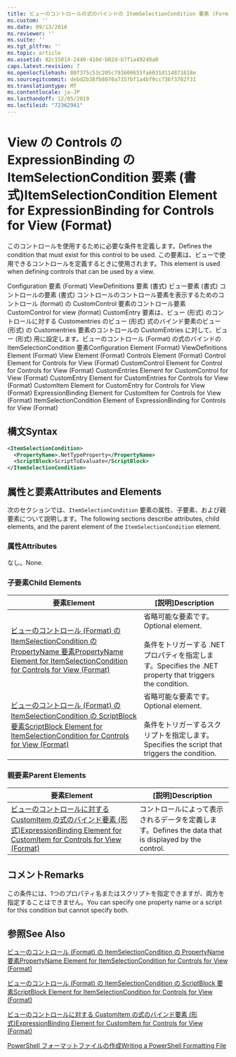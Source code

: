 ```yaml
---
title: ビューのコントロールの式のバインドの ItemSelectionCondition 要素 (Format) |Microsoft Docs
ms.custom: ''
ms.date: 09/13/2016
ms.reviewer: ''
ms.suite: ''
ms.tgt_pltfrm: ''
ms.topic: article
ms.assetid: 82c15014-2440-410d-b02d-b7f1a49240a0
caps.latest.revision: 7
ms.openlocfilehash: 80f375c53c205c793600655fa6031d114871618e
ms.sourcegitcommit: debd2b38fb8070a7357bf1a4bf9cc736f3702f31
ms.translationtype: MT
ms.contentlocale: ja-JP
ms.lasthandoff: 12/05/2019
ms.locfileid: "72362941"
---
```

# <a name="itemselectioncondition-element-for-expressionbinding-for-controls-for-view-format"></a><span data-ttu-id="cbca7-102">View の Controls の ExpressionBinding の ItemSelectionCondition 要素 (書式)</span><span class="sxs-lookup"><span data-stu-id="cbca7-102">ItemSelectionCondition Element for ExpressionBinding for Controls for View (Format)</span></span>

<span data-ttu-id="cbca7-103">このコントロールを使用するために必要な条件を定義します。</span><span class="sxs-lookup"><span data-stu-id="cbca7-103">Defines the condition that must exist for this control to be used.</span></span> <span data-ttu-id="cbca7-104">この要素は、ビューで使用できるコントロールを定義するときに使用されます。</span><span class="sxs-lookup"><span data-stu-id="cbca7-104">This element is used when defining controls that can be used by a view.</span></span>

<span data-ttu-id="cbca7-105">Configuration 要素 (Format) ViewDefinitions 要素 (書式) ビュー要素 (書式) コントロールの要素 (書式) コントロールのコントロール要素を表示するためのコントロール (format) の CustomControl 要素のコントロール要素CustomControl for view (format) CustomEntry 要素は、ビュー (形式) のコントロールに対する Customentries のビュー (形式) 式のバインド要素のビュー (形式) の Customentries 要素のコントロールの CustomEntries に対して、ビュー (形式) 用に設定します。ビューのコントロール (Format) の式のバインドの ItemSelectionCondition 要素</span><span class="sxs-lookup"><span data-stu-id="cbca7-105">Configuration Element (Format) ViewDefinitions Element (Format) View Element (Format) Controls Element (Format) Control Element for Controls for View (Format) CustomControl Element for Control for Controls for View (Format) CustomEntries Element for CustomControl for View (Format) CustomEntry Element for CustomEntries for Controls for View (Format) CustomItem Element for CustomEntry for Controls for View (Format) ExpressionBinding Element for CustomItem for Controls for View (Format) ItemSelectionCondition Element of ExpressionBinding for Controls for View (Format)</span></span>

## <a name="syntax"></a><span data-ttu-id="cbca7-106">構文</span><span class="sxs-lookup"><span data-stu-id="cbca7-106">Syntax</span></span>

```xml
<ItemSelectionCondition>
  <PropertyName>.NetTypeProperty</PropertyName>
  <ScriptBlock>ScriptToEvaluate</ScriptBlock>
</ItemSelectionCondition>
```

## <a name="attributes-and-elements"></a><span data-ttu-id="cbca7-107">属性と要素</span><span class="sxs-lookup"><span data-stu-id="cbca7-107">Attributes and Elements</span></span>

<span data-ttu-id="cbca7-108">次のセクションでは、`ItemSelectionCondition` 要素の属性、子要素、および親要素について説明します。</span><span class="sxs-lookup"><span data-stu-id="cbca7-108">The following sections describe attributes, child elements, and the parent element of the `ItemSelectionCondition` element.</span></span>

### <a name="attributes"></a><span data-ttu-id="cbca7-109">属性</span><span class="sxs-lookup"><span data-stu-id="cbca7-109">Attributes</span></span>

<span data-ttu-id="cbca7-110">なし。</span><span class="sxs-lookup"><span data-stu-id="cbca7-110">None.</span></span>

### <a name="child-elements"></a><span data-ttu-id="cbca7-111">子要素</span><span class="sxs-lookup"><span data-stu-id="cbca7-111">Child Elements</span></span>

|<span data-ttu-id="cbca7-112">要素</span><span class="sxs-lookup"><span data-stu-id="cbca7-112">Element</span></span>|<span data-ttu-id="cbca7-113">[説明]</span><span class="sxs-lookup"><span data-stu-id="cbca7-113">Description</span></span>|
|-------------|-----------------|
|[<span data-ttu-id="cbca7-114">ビューのコントロール (Format) の ItemSelectionCondition の PropertyName 要素</span><span class="sxs-lookup"><span data-stu-id="cbca7-114">PropertyName Element for ItemSelectionCondition for Controls for View (Format)</span></span>](./propertyname-element-for-itemselectioncondition-for-controls-for-view-format.md)|<span data-ttu-id="cbca7-115">省略可能な要素です。</span><span class="sxs-lookup"><span data-stu-id="cbca7-115">Optional element.</span></span><br /><br /> <span data-ttu-id="cbca7-116">条件をトリガーする .NET プロパティを指定します。</span><span class="sxs-lookup"><span data-stu-id="cbca7-116">Specifies the .NET property that triggers the condition.</span></span>|
|[<span data-ttu-id="cbca7-117">ビューのコントロール (Format) の ItemSelectionCondition の ScriptBlock 要素</span><span class="sxs-lookup"><span data-stu-id="cbca7-117">ScriptBlock Element for ItemSelectionCondition for Controls for View (Format)</span></span>](./scriptblock-element-for-itemselectioncondition-for-controls-for-view-format.md)|<span data-ttu-id="cbca7-118">省略可能な要素です。</span><span class="sxs-lookup"><span data-stu-id="cbca7-118">Optional element.</span></span><br /><br /> <span data-ttu-id="cbca7-119">条件をトリガーするスクリプトを指定します。</span><span class="sxs-lookup"><span data-stu-id="cbca7-119">Specifies the script that triggers the condition.</span></span>|

### <a name="parent-elements"></a><span data-ttu-id="cbca7-120">親要素</span><span class="sxs-lookup"><span data-stu-id="cbca7-120">Parent Elements</span></span>

|<span data-ttu-id="cbca7-121">要素</span><span class="sxs-lookup"><span data-stu-id="cbca7-121">Element</span></span>|<span data-ttu-id="cbca7-122">[説明]</span><span class="sxs-lookup"><span data-stu-id="cbca7-122">Description</span></span>|
|-------------|-----------------|
|[<span data-ttu-id="cbca7-123">ビューのコントロールに対する CustomItem の式のバインド要素 (形式)</span><span class="sxs-lookup"><span data-stu-id="cbca7-123">ExpressionBinding Element for CustomItem for Controls for View (Format)</span></span>](./expressionbinding-element-for-customitem-for-controls-for-view-format.md)|<span data-ttu-id="cbca7-124">コントロールによって表示されるデータを定義します。</span><span class="sxs-lookup"><span data-stu-id="cbca7-124">Defines the data that is displayed by the control.</span></span>|

## <a name="remarks"></a><span data-ttu-id="cbca7-125">コメント</span><span class="sxs-lookup"><span data-stu-id="cbca7-125">Remarks</span></span>

<span data-ttu-id="cbca7-126">この条件には、1つのプロパティ名またはスクリプトを指定できますが、両方を指定することはできません。</span><span class="sxs-lookup"><span data-stu-id="cbca7-126">You can specify one property name or a script for this condition but cannot specify both.</span></span>

## <a name="see-also"></a><span data-ttu-id="cbca7-127">参照</span><span class="sxs-lookup"><span data-stu-id="cbca7-127">See Also</span></span>

[<span data-ttu-id="cbca7-128">ビューのコントロール (Format) の ItemSelectionCondition の PropertyName 要素</span><span class="sxs-lookup"><span data-stu-id="cbca7-128">PropertyName Element for ItemSelectionCondition for Controls for View (Format)</span></span>](./propertyname-element-for-itemselectioncondition-for-controls-for-view-format.md)

[<span data-ttu-id="cbca7-129">ビューのコントロール (Format) の ItemSelectionCondition の ScriptBlock 要素</span><span class="sxs-lookup"><span data-stu-id="cbca7-129">ScriptBlock Element for ItemSelectionCondition for Controls for View (Format)</span></span>](./scriptblock-element-for-itemselectioncondition-for-controls-for-view-format.md)

[<span data-ttu-id="cbca7-130">ビューのコントロールに対する CustomItem の式のバインド要素 (形式)</span><span class="sxs-lookup"><span data-stu-id="cbca7-130">ExpressionBinding Element for CustomItem for Controls for View (Format)</span></span>](./expressionbinding-element-for-customitem-for-controls-for-view-format.md)

[<span data-ttu-id="cbca7-131">PowerShell フォーマットファイルの作成</span><span class="sxs-lookup"><span data-stu-id="cbca7-131">Writing a PowerShell Formatting File</span></span>](./writing-a-powershell-formatting-file.md)

